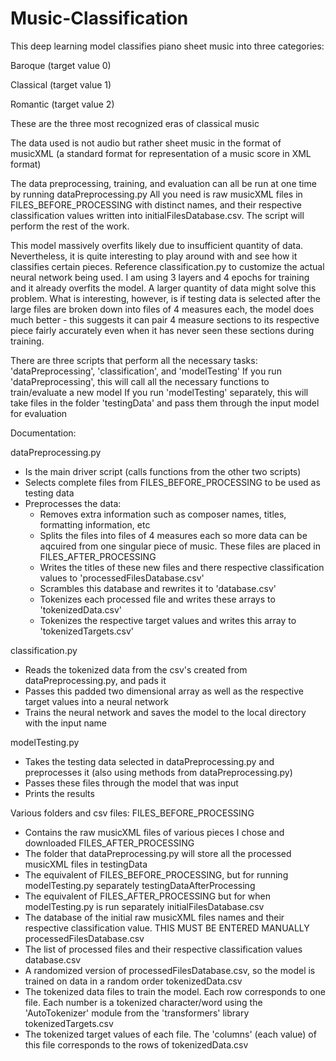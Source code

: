 # Music-Classification
This deep learning model classifies piano sheet music into three categories:

Baroque (target value 0)

Classical (target value 1)

Romantic (target value 2)

These are the three most recognized eras of classical music

The data used is not audio but rather sheet music in the format of musicXML (a standard format for representation of a music score in XML format)

The data preprocessing, training, and evaluation can all be run at one time by running dataPreprocessing.py
All you need is raw musicXML files in FILES_BEFORE_PROCESSING with distinct names, and their respective classification values written into initialFilesDatabase.csv. The script will perform the rest of the work.

This model massively overfits likely due to insufficient quantity of data. Nevertheless, it is quite interesting to play around with and see how it classifies certain pieces.
Reference classification.py to customize the actual neural network being used. I am using 3 layers and 4 epochs for training and it already overfits the model. A larger quantity of data might solve this problem.
What is interesting, however, is if testing data is selected after the large files are broken down into files of 4 measures each, the model does much better - this suggests it can pair 4 measure sections to its respective piece fairly accurately even when it has never seen these sections during training.

There are three scripts that perform all the necessary tasks: 'dataPreprocessing', 'classification', and 'modelTesting'
If you run 'dataPreprocessing', this will call all the necessary functions to train/evaluate a new model
If you run 'modelTesting' separately, this will take files in the folder 'testingData' and pass them through the input model for evaluation

Documentation:

dataPreprocessing.py
- Is the main driver script (calls functions from the other two scripts)
- Selects complete files from FILES_BEFORE_PROCESSING to be used as testing data
- Preprocesses the data:
    - Removes extra information such as composer names, titles, formatting information, etc
    - Splits the files into files of 4 measures each so more data can be aqcuired from one singular piece of music. These files are placed in FILES_AFTER_PROCESSING
    - Writes the titles of these new files and there respective classification values to 'processedFilesDatabase.csv'
    - Scrambles this database and rewrites it to 'database.csv'
    - Tokenizes each processed file and writes these arrays to 'tokenizedData.csv'
    - Tokenizes the respective target values and writes this array to 'tokenizedTargets.csv'

classification.py
- Reads the tokenized data from the csv's created from dataPreprocessing.py, and pads it
- Passes this padded two dimensional array as well as the respective target values into a neural network
- Trains the neural network and saves the model to the local directory with the input name

modelTesting.py
- Takes the testing data selected in dataPreprocessing.py and preprocesses it (also using methods from dataPreprocessing.py)
- Passes these files through the model that was input
- Prints the results

Various folders and csv files:
FILES_BEFORE_PROCESSING
- Contains the raw musicXML files of various pieces I chose and downloaded
FILES_AFTER_PROCESSING
- The folder that dataPreprocessing.py will store all the processed musicXML files in
testingData
- The equivalent of FILES_BEFORE_PROCESSING, but for running modelTesting.py separately
testingDataAfterProcessing
- The equivalent of FILES_AFTER_PROCESSING but for when modelTesting.py is run separately
initialFilesDatabase.csv
- The database of the initial raw musicXML files names and their respective classification value. THIS MUST BE ENTERED MANUALLY
processedFilesDatabase.csv
- The list of processed files and their respective classification values
database.csv
- A randomized version of processedFilesDatabase.csv, so the model is trained on data in a random order
tokenizedData.csv
- The tokenized data files to train the model. Each row corresponds to one file. Each number is a tokenized character/word using the        'AutoTokenizer' module from the 'transformers' library
tokenizedTargets.csv
- The tokenized target values of each file. The 'columns' (each value) of this file corresponds to the rows of tokenizedData.csv
